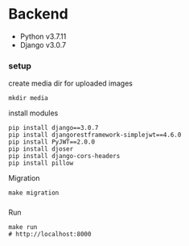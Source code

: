 # Backend

- Python v3.7.11
- Django v3.0.7

### setup

create media dir for uploaded images

```
mkdir media
```

install modules

```
pip install django==3.0.7
pip install djangorestframework-simplejwt==4.6.0
pip install PyJWT==2.0.0
pip install djoser
pip install django-cors-headers
pip install pillow
```

Migration

```
make migration
```

###

Run

```
make run
# http://localhost:8000
```
